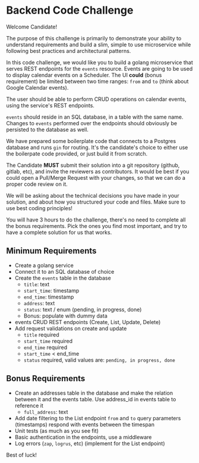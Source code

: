 # Backend Code Challenge

Welcome Candidate!

The purpose of this challenge is primarily to demonstrate your ability to understand requirements and build a slim, simple to use microservice while following best practices and architectural patterns.

In this code challenge, we would like you to build a golang microservice that serves REST endpoints for the `events` resource. Events are going to be used to display calendar events on a Scheduler. The UI **could** (bonus requirement) be limited between two time ranges: `from` and `to` (think about Google Calendar events). 

The user should be able to perform CRUD operations on calendar events, using the service's REST endpoints. 

`events` should reside in an SQL database, in a table with the same name. Changes to `events` performed over the endpoints should obviously be persisted to the database as well.

We have prepared some boilerplate code that connects to a Postgres database and runs `gin` for routing. It's the candidate's choice to either use the boilerpate code provided, or just build it from scratch. 

The Candidate **MUST** submit their solution into a git repository (github, gitlab, etc), and invite the reviewers as contributors. It would be best if you could open a Pull/Merge Request with your changes, so that we can do a proper code review on it.

We will be asking about the technical decisions you have made in your solution, and about how you structured your code and files. Make sure to use best coding principles!

You will have 3 hours to do the challenge, there's no need to complete all the bonus requirements. Pick the ones you find most important, and try to have a complete solution for us that works.

## Minimum Requirements
- Create a golang service
- Connect it to an SQL database of choice
- Create the `events` table in the database
    - `title`: text
    - `start_time`: timestamp
    - `end_time`: timestamp
    - `address`: text
    - `status`: text / enum (pending, in progress, done)
    - Bonus: populate with dummy data
- events CRUD REST endpoints (Create, List, Update, Delete)
- Add request validations on create and update
    - `title` required
    - `start_time` required
    - `end_time` required
    - `start_time` < end_time
    - `status` required, valid values are: `pending, in progress, done`

## Bonus Requirements
- Create an addresses table in the database and make the relation between it and the events table. Use address_id in events table to reference it
    - `full_address`: text
- Add date filtering to the List endpoint
`from` and `to` query parameters (timestamps)
respond with events between the timespan 
- Unit tests (as much as you see fit)
- Basic authentication in the endpoints, use a middleware
- Log errors (`zap`, `logrus`, etc) (implement for the List endpoint)


Best of luck!